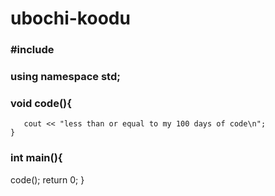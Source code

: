 # ubochi-koodu

### #include <iostream>
### using namespace std;
  
### void code(){
       cout << "less than or equal to my 100 days of code\n";
    }

### int main(){
  
  code();
  return 0;
  }

